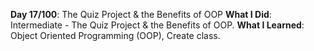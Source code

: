 **Day 17/100**: The Quiz Project & the Benefits of OOP
**What I Did**: Intermediate - The Quiz Project & the Benefits of OOP.
**What I Learned**: Object Oriented Programming (OOP), Create class.
